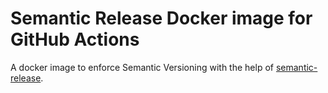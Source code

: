 # Semantic Release Docker image for GitHub Actions

A docker image to enforce Semantic Versioning with the help of [semantic-release](https://semantic-release.gitbook.io/semantic-release/).

